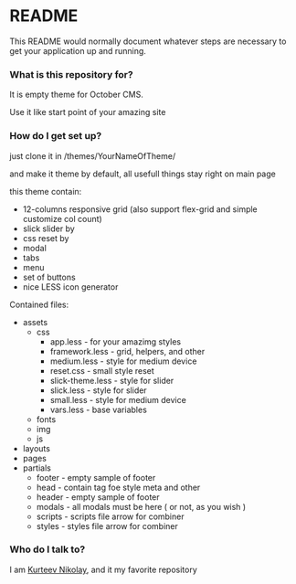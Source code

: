 # README

This README would normally document whatever steps are necessary to get your application up and running.

### What is this repository for?

It is empty theme for October CMS.

Use it like start point of your amazing site

### How do I get set up?

just clone it in /themes/YourNameOfTheme/

and make it theme by default, all usefull things stay right on main page

this theme contain:

*   12-columns responsive grid (also support flex-grid and simple customize col count)
*   slick slider by[](http://kenwheeler.github.io/slick/)
*   css reset by[](http://meyerweb.com/eric/tools/css/reset/)
*   modal
*   tabs
*   menu
*   set of buttons
*   nice LESS icon generator

Contained files:

*   assets
    *   css
        *  app.less - for your amazimg styles
        *  framework.less - grid, helpers, and other
        *  medium.less - style for medium device
        *  reset.css - small style reset
        *  slick-theme.less - style for slider
        *  slick.less - style for slider
        *  small.less - style for medium device
        *  vars.less - base variables
    *   fonts
    *   img
    *   js
*   layouts
*   pages
*   partials
    *   footer - empty sample of footer
    *   head - contain <head> tag foe style meta and other
    *   header - empty sample of footer
    *   modals - all modals must be here ( or not, as you wish )
    *   scripts - scripts file arrow for combiner
    *   styles - styles file arrow for combiner

### Who do I talk to?

I am [Kurteev Nikolay](https://vk.com/skyholder), and it my favorite repository